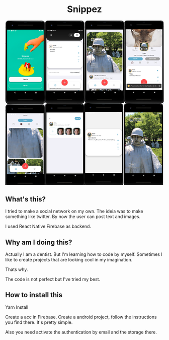 <h1 align="center">Snippez</h1>
<img src="https://github.com/rossanodr/snippetz/blob/master/src/assets/demo.png?raw=true">

## What's this?
<p align="left">I tried to make a social network on my own.  The ideia was to make something like twitter. By now the user can post text and images. </p>
<p align="left">I used React Native Firebase as backend. </p>

## Why am I doing this?
<p align="left">Actually I am a dentist. But I'm learning how to code by myself. Sometimes I like to create projects that are looking cool in my imagination. </p>
<p align="left">Thats why. </p>
<p align="left">The code is not perfect but I've tried my best.</p>


## How to install this
<p align="left">Yarn Install</p>
<p align="left">Create a acc in Firebase. Create a android project, follow the instructions you find there. It's pretty simple.</p>
<p align="left">Also you need activate the authentication by email and the storage there.</p>






